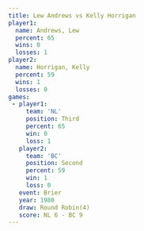 ```yaml
---
title: Lew Andrews vs Kelly Horrigan
player1:               
  name: Andrews, Lew   
  percent: 65          
  wins: 0              
  losses: 1            
player2:               
  name: Horrigan, Kelly
  percent: 59          
  wins: 1              
  losses: 0            
games:
 - player1:         
     team: 'NL'     
     position: Third
     percent: 65    
     win: 0         
     loss: 1        
   player2:          
     team: 'BC'      
     position: Second
     percent: 59     
     win: 1          
     loss: 0         
   event: Brier        
   year: 1980          
   draw: Round Robin(4)
   score: NL 6 - BC 9  
---
```


